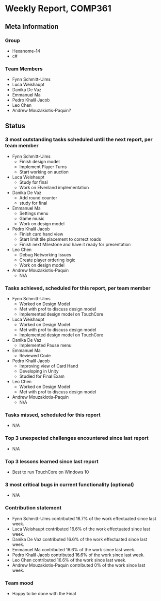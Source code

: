 # Weekly Report, COMP361

## Meta Information

### Group

 * Hexanome-14
 * c#
### Team Members

 * Fynn Schmitt-Ulms
 * Luca Weishaupt
 * Danika De Vaz
 * Emmanuel Ma
 * Pedro Khalil Jacob
 * Leo Chen
 * Andrew Mouzakiotis-Paquin?

## Status

### 3 most outstanding tasks scheduled until the next report, per team member
 * Fynn Schmitt-Ulms
   * Finish design model
   * Implement Player Turns
   * Start working on auction
 * Luca Weishaupt
   * Study for final
   * Work on Elvenland implementation
 * Danika De Vaz
   * Add round counter 
   * study for final
 * Emmanuel Ma 
   * Settings menu
   * Game music
   * Work on design model
 * Pedro Khalil Jacob
   * Finish card hand view
   * Start limit tile placement to correct roads
   * Finish next Milestone and have it ready for presentation
 * Leo Chen
   * Debug Networking Issues
   * Create player ordering logic
   * Work on design model
 * Andrew Mouzakiotis-Paquin
   * N/A

### Tasks achieved, scheduled for this report, per team member

 * Fynn Schmitt-Ulms
   * Worked on Design Model
   * Met with prof to discuss design model
   * Implemented design model on TouchCore
 * Luca Weishaupt
   * Worked on Design Model
   * Met with prof to discuss design model
   * Implemented design model on TouchCore
 * Danika De Vaz
   * Implemented Pause menu 
 * Emmanuel Ma 
   * Reviewed Code
 * Pedro Khalil Jacob
   * Improving view of Card Hand
   * Developing in Unity
   * Studied for Final Exam
 * Leo Chen
   * Worked on Design Model
   * Met with prof to discuss design model
 * Andrew Mouzakiotis-Paquin
   * N/A

### Tasks missed, scheduled for this report

 * N/A

### Top 3 unexpected challenges encountered since last report

 * N/A

### Top 3 lessons learned since last report

 * Best to run TouchCore on Windows 10

### 3 most critical bugs in current functionality (optional)

 * N/A

### Contribution statement

 * Fynn Schmitt-Ulms contributed 16.7% of the work effectuated since last week.
 * Luca Weishaupt contributed 16.6% of the work effectuated since last week.
 * Danika De Vaz contributed 16.6% of the work effectuated since last week.
 * Emmanuel Ma contributed 16.6% of the work since last week.
 * Pedro Khalil Jacob contributed 16.6% of the work since last week.
 * Leo Chen contributed 16.6% of the work since last week.
 * Andrew Mouzakiotis-Paquin contributed 0% of the work since last week.

### Team mood

 * Happy to be done with the Final 
